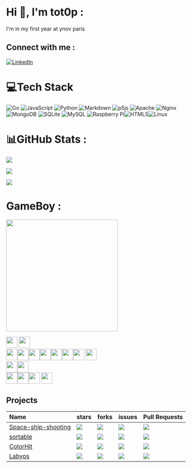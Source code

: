 # Hi 👋, I'm tot0p :
I'm in my first year at ynov paris

## Connect with me :
[![LinkedIn](https://img.shields.io/badge/LinkedIn-%230077B5.svg?logo=linkedin&logoColor=white)](https://linkedin.com/in/thomas-lemaitre78) 

# 💻Tech Stack
![Go](https://img.shields.io/badge/go-%2300ADD8.svg?style=for-the-badge&logo=go&logoColor=white) ![JavaScript](https://img.shields.io/badge/javascript-%23323330.svg?style=for-the-badge&logo=javascript&logoColor=%23F7DF1E) ![Python](https://img.shields.io/badge/python-3670A0?style=for-the-badge&logo=python&logoColor=ffdd54) ![Markdown](https://img.shields.io/badge/markdown-%23000000.svg?style=for-the-badge&logo=markdown&logoColor=white) ![p5js](https://img.shields.io/badge/p5.js-ED225D?style=for-the-badge&logo=p5.js&logoColor=FFFFFF) ![Apache](https://img.shields.io/badge/apache-%23D42029.svg?style=for-the-badge&logo=apache&logoColor=white) ![Nginx](https://img.shields.io/badge/nginx-%23009639.svg?style=for-the-badge&logo=nginx&logoColor=white) ![MongoDB](https://img.shields.io/badge/MongoDB-%234ea94b.svg?style=for-the-badge&logo=mongodb&logoColor=white) ![SQLite](https://img.shields.io/badge/sqlite-%2307405e.svg?style=for-the-badge&logo=sqlite&logoColor=white) ![MySQL](https://img.shields.io/badge/mysql-%2300f.svg?style=for-the-badge&logo=mysql&logoColor=white) ![Raspberry Pi](https://img.shields.io/badge/-RaspberryPi-C51A4A?style=for-the-badge&logo=Raspberry-Pi)![HTML5](https://img.shields.io/badge/html5-%23E34F26.svg?style=for-the-badge&logo=html5&logoColor=white)![Linux](https://img.shields.io/badge/Linux-FCC624?style=for-the-badge&logo=linux&logoColor=black)

# 📊GitHub Stats :
![](https://github-readme-stats.vercel.app/api/top-langs/?username=Tot0p&theme=gruvbox&hide_border=true&layout=compact&langs_count=10&hide=HTML,CSS)

![](https://github-readme-stats.vercel.app/api?username=Tot0p&theme=gruvbox&hide_border=true&include_all_commits=true&count_private=false)

![](https://github-readme-streak-stats.herokuapp.com/?user=Tot0p&theme=gruvbox&hide_border=true)

# GameBoy :
<img src="http://lemaitre2.freeboxos.fr/Tot0p/user" width="300"></img> 


<img src="https://raw.githubusercontent.com/HFO4/HFO4/master/img/blank.png" width="30"/> <a href="http://lemaitre2.freeboxos.fr/Tot0p/user/up?callback=https://github.com/tot0p"><img src="https://raw.githubusercontent.com/HFO4/HFO4/master/img/up.png" width="30"/></a>
<br><a href="http://lemaitre2.freeboxos.fr/Tot0p/user/left?callback=https://github.com/tot0p"><img src="https://raw.githubusercontent.com/HFO4/HFO4/master/img/left.png" width="30"/></a><img src="https://raw.githubusercontent.com/HFO4/HFO4/master/img/blank.png" width="30"/><a href="http://lemaitre2.freeboxos.fr/Tot0p/user/right?callback=https://github.com/tot0p"><img src="https://raw.githubusercontent.com/HFO4/HFO4/master/img/right.png" width="30"/></a><img src="https://raw.githubusercontent.com/HFO4/HFO4/master/img/blank.png" width="30"/><img src="https://raw.githubusercontent.com/HFO4/HFO4/master/img/blank.png" width="30"/><img src="https://raw.githubusercontent.com/HFO4/HFO4/master/img/blank.png" width="30"/><a href="http://lemaitre2.freeboxos.fr/Tot0p/user/b?callback=https://github.com/tot0p"><img src="https://raw.githubusercontent.com/HFO4/HFO4/master/img/B.png" width="30"/></a> <a href="http://lemaitre2.freeboxos.fr/Tot0p/user/a?callback=https://github.com/tot0p"><img src="https://raw.githubusercontent.com/HFO4/HFO4/master/img/A.png" width="30"/></a>
<br><a href="http://lemaitre2.freeboxos.fr/Tot0p/user/down?callback=https://github.com/tot0p"><img src="https://raw.githubusercontent.com/HFO4/HFO4/master/img/blank.png" width="30"/><img src="https://raw.githubusercontent.com/HFO4/HFO4/master/img/down.png" width="30"/></a>
<br><img src="https://raw.githubusercontent.com/HFO4/HFO4/master/img/blank.png" width="30"/><img src="https://raw.githubusercontent.com/HFO4/HFO4/master/img/blank.png" width="30"/><a href="http://lemaitre2.freeboxos.fr/Tot0p/user/select?callback=https://github.com/tot0p"><img src="https://raw.githubusercontent.com/HFO4/HFO4/master/img/select.png" height="30"/></a> <a href="http://lemaitre2.freeboxos.fr/Tot0p/user/start?callback=https://github.com/tot0p"><img src="https://raw.githubusercontent.com/HFO4/HFO4/master/img/start.png" height="30" /></a>


## Projects

| Name                                                               | stars                                                                 | forks                                                                  | issues                                                                  | Pull Requests                                                             |
| :--------                                                          | :-------------------------------------------------------------------- | :--------------------------------------------------------------------- | :---------------------------------------------------------------------  |  :--------------------------------------------------------------------    |
|[Space-ship-shooting](https://github.com/tot0p/Space-ship-shooting) |![](https://img.shields.io/github/stars/tot0p/Space-ship-shooting.svg) | ![](https://img.shields.io/github/forks/tot0p/Space-ship-shooting.svg) | ![](https://img.shields.io/github/issues/tot0p/Space-ship-shooting.svg) | ![](https://img.shields.io/github/issues-pr/tot0p/Space-ship-shooting.svg)|
|[sortable](https://github.com/tot0p/sortable)            |![](https://img.shields.io/github/stars/tot0p/sortable.svg)            | ![](https://img.shields.io/github/forks/tot0p/sortable.svg)            | ![](https://img.shields.io/github/issues/tot0p/sortable.svg)            | ![](https://img.shields.io/github/issues-pr/tot0p/sortable.svg)           |
|[ColorHit](https://github.com/tot0p/ColorHit)                       |![](https://img.shields.io/github/stars/tot0p/ColorHit.svg)            | ![](https://img.shields.io/github/forks/tot0p/ColorHit.svg)            | ![](https://img.shields.io/github/issues/tot0p/ColorHit.svg)            | ![](https://img.shields.io/github/issues-pr/tot0p/ColorHit.svg)           |
|[Labyos](https://github.com/tot0p/Labyos)                           |![](https://img.shields.io/github/stars/tot0p/Labyos.svg)              | ![](https://img.shields.io/github/forks/tot0p/Labyos.svg)              | ![](https://img.shields.io/github/issues/tot0p/Labyos.svg)              | ![](https://img.shields.io/github/issues-pr/tot0p/Labyos.svg)             |


